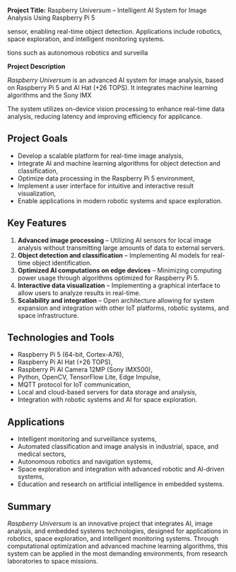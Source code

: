**Project Title:** Raspberry Universum – Intelligent AI System for Image Analysis Using Raspberry Pi 5

sensor, enabling real-time object detection. Applications include robotics, space exploration, and intelligent monitoring systems.

tions such as autonomous robotics and surveilla

**Project Description**

*Raspberry Universum* is an advanced AI system for image analysis, based on Raspberry Pi 5 and AI Hat (+26 TOPS). It integrates machine learning algorithms and the Sony IMX

The system utilizes on-device vision processing to enhance real-time data analysis, reducing latency and improving efficiency for applicance.

## **Project Goals**

- Develop a scalable platform for real-time image analysis,
- Integrate AI and machine learning algorithms for object detection and classification,
- Optimize data processing in the Raspberry Pi 5 environment,
- Implement a user interface for intuitive and interactive result visualization,
- Enable applications in modern robotic systems and space exploration.

## **Key Features**

1. **Advanced image processing** – Utilizing AI sensors for local image analysis without transmitting large amounts of data to external servers.
2. **Object detection and classification** – Implementing AI models for real-time object identification.
3. **Optimized AI computations on edge devices** – Minimizing computing power usage through algorithms optimized for Raspberry Pi 5.
4. **Interactive data visualization** – Implementing a graphical interface to allow users to analyze results in real-time.
5. **Scalability and integration** – Open architecture allowing for system expansion and integration with other IoT platforms, robotic systems, and space infrastructure.

## **Technologies and Tools**

- Raspberry Pi 5 (64-bit, Cortex-A76),
- Raspberry Pi AI Hat (+26 TOPS),
- Raspberry Pi AI Camera 12MP (Sony IMX500),
- Python, OpenCV, TensorFlow Lite, Edge Impulse,
- MQTT protocol for IoT communication,
- Local and cloud-based servers for data storage and analysis,
- Integration with robotic systems and AI for space exploration.

## **Applications**

- Intelligent monitoring and surveillance systems,
- Automated classification and image analysis in industrial, space, and medical sectors,
- Autonomous robotics and navigation systems,
- Space exploration and integration with advanced robotic and AI-driven systems,
- Education and research on artificial intelligence in embedded systems.

## **Summary**

*Raspberry Universum* is an innovative project that integrates AI, image analysis, and embedded systems technologies, designed for applications in robotics, space exploration, and intelligent monitoring systems. Through computational optimization and advanced machine learning algorithms, this system can be applied in the most demanding environments, from research laboratories to space missions.

